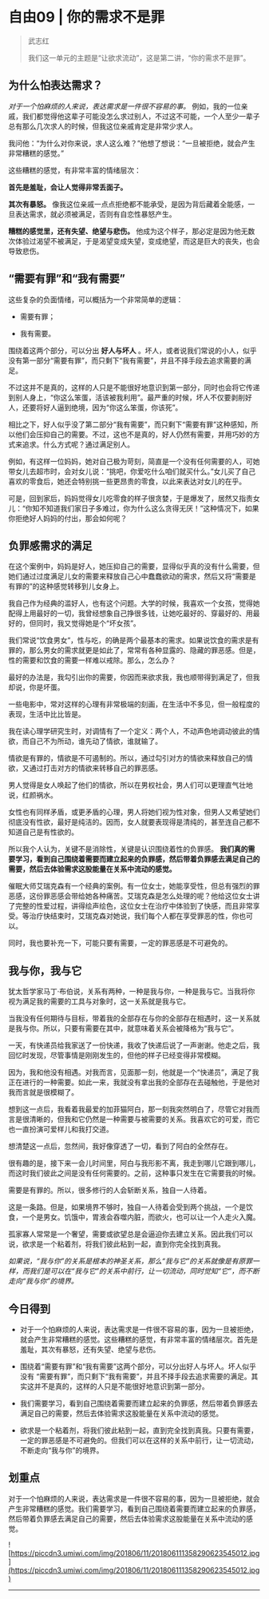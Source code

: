 # 自由09 | 你的需求不是罪

> 武志红
> 
> 我们这一单元的主题是“让欲求流动”，这是第二讲，“你的需求不是罪”。

## 为什么怕表达需求？

 *对于一个怕麻烦的人来说，表达需求是一件很不容易的事。* 例如，我的一位亲戚，我们都觉得他这辈子可能没怎么求过别人，不过这不可能，一个人至少一辈子总有那么几次求人的时候，但我这位亲戚肯定是非常少求人。

我问他：“为什么对你来说，求人这么难？”他想了想说：“一旦被拒绝，就会产生非常糟糕的感觉。”

这些糟糕的感觉，有非常丰富的情绪层次：

 **首先是羞耻，会让人觉得非常丢面子。**

 **其次有暴怒。** 像我这位亲戚一点点拒绝都不能承受，是因为背后藏着全能感，一旦表达需求，就必须被满足，否则有自恋性暴怒产生。

 **糟糕的感觉里，还有失望、绝望与悲伤。** 他成为这个样子，那必定是因为他无数次体验过渴望不被满足，于是渴望变成失望，变成绝望，而这是巨大的丧失，也会导致悲伤。

## “需要有罪”和“我有需要”

这些复杂的负面情绪，可以概括为一个非常简单的逻辑：

* 需要有罪；

* 我有需要。

围绕着这两个部分，可以分出 **好人与坏人** 。坏人，或者说我们常说的小人，似乎没有第一部分“需要有罪”，而只剩下“我有需要”，并且不择手段去追求需要的满足。

不过这并不是真的，这样的人只是不能很好地意识到第一部分，同时也会将它传递到别人身上，“你这么笨蛋，活该被我利用”。最严重的时候，坏人不仅要剥削好人，还要将好人逼到绝境，因为“你这么笨蛋，你该死”。

相比之下，好人似乎没了第二部分“我有需要”，而只剩下“需要有罪”这种感知，所以他们会压抑自己的需要。不过，这也不是真的，好人仍然有需要，并用巧妙的方式来追求。什么方式呢？通过满足别人。

例如，有这样一位妈妈，她对自己极为苛刻，简直是一个没有任何需要的人，可她带女儿去超市时，会对女儿说：“挑吧，你爱吃什么咱们就买什么。”女儿买了自己喜欢的零食后，她还会特别挑一些更昂贵的零食，以此来表达对女儿的在乎。

可是，回到家后，妈妈觉得女儿吃零食的样子很贪婪，于是爆发了，居然又指责女儿：“你知不知道我们家日子多难过，你为什么这么贪得无厌！”这种情况下，如果你拒绝好人妈妈的付出，那会如何呢？

## 负罪感需求的满足

在这个案例中，妈妈是好人，她压抑自己的需要，显得似乎真的没有什么需要，但她们通过过度满足儿女的需要来释放自己心中蠢蠢欲动的需求，然后又将“需要是有罪的”的这种感觉转移到儿女身上。

我自己作为经典的滥好人，也有这个问题。大学的时候，我喜欢一个女孩，觉得她配得上用最好的一切，我曾经想象自己挣很多钱，让她吃最好的、穿最好的、用最好的，但同时，我又觉得她是个“坏女孩”。

我们常说“饮食男女”，性与吃，的确是两个最基本的需求。如果说饮食的需求是有罪的，那么男女的需求就更是如此了，常常有各种显露的、隐藏的罪恶感。但是，性的需要和饮食的需要一样难以戒除。那么，怎么办？

最好的办法是，我勾引出你的需要，你因而来欲求我，我也顺带得到满足了，但我却说，你是坏蛋。

一些电影中，常对这样的心理有非常极端的刻画，在生活中不多见，但一般程度的表现，生活中比比皆是。

我在读心理学研究生时，对调情有了一个定义：两个人，不动声色地调动彼此的情欲，而自己不为所动，谁先动了情欲，谁就输了。

情欲是有罪的，情欲是不可遏制的。所以，通过勾引对方的情欲来释放自己的情欲，又通过打击对方的情欲来转移自己的罪恶感。

男人觉得是女人唤起了他们的情欲，所以在男权社会，男人们可以更理直气壮地说，红颜祸水。

女性也有同样矛盾，或更矛盾的心理，男人将她们视为性对象，但男人又希望她们彻底没有性欲，最好是纯洁的。因而，女人就要表现得是清纯的，甚至连自己都不知道自己是有性欲的。

所以我个人认为，关键不是消除性，关键是认识围绕着性的负罪感。 **我们真的需要学习，看到自己围绕着需要而建立起来的负罪感，然后带着负罪感去满足自己的需要，然后去体验需求这股能量在关系中流动的感觉。**

催眠大师艾瑞克森有一个经典的案例。有一位女士，她能享受性，但总有强烈的罪恶感，这份罪恶感会带给她各种痛苦。艾瑞克森是怎么处理的呢？他给这位女士讲了完整的性爱过程，讲得绘声绘色，这位女士在治疗中体验到了快感，而且非常享受。等治疗快结束时，艾瑞克森对她说，我们每个人都在享受罪恶的性，你也可以。

同时，我也要补充一下，可能只要有需要，一定的罪恶感是不可避免的。

## 我与你，我与它

犹太哲学家马丁·布伯说，关系有两种，一种是我与你，一种是我与它。当我将你视为满足我的需要的工具与对象时，这一关系就是我与它。

当我没有任何期待与目标，带着我的全部存在与你的全部存在相遇时，这一关系就是我与你。所以，只要有需要在其中，就意味着关系会被降格为“我与它”。

一天，有快递员给我家送了一份快递，我收了快递后说了一声谢谢。他走之后，我回忆时发现，尽管事情是刚刚发生的，但他的样子已经变得非常模糊。

因为，我和他没有相遇。对我而言，见面那一刻，他就是一个“快递员”，满足了我正在进行的一种需要。如此一来，我就没有拿出我的全部存在去碰触他，于是他对我而言就是很模糊了。

想到这一点后，我看着我最爱的加菲猫阿白，那一刻我突然明白了，尽管它对我而言是很清晰的，但我和它仍然是一种需要与被需要的关系。我喜欢它的可爱，而它也一直扮演可爱样儿和我打交道。

想清楚这一点后，忽然间，我好像穿透了一切，看到了阿白的全然存在。

很有趣的是，接下来一会儿时间里，阿白与我形影不离，我走到哪儿它跟到哪儿，而这时我们彼此之间是没有任何需要的。之前，这种事只发生在它需要我的时候。

需要是有罪的。所以，很多修行的人会斩断关系，独自一人待着。

这是一条路。但是，如果境界不够时，独自一人待着会受到两个挑战，一个是饮食，一个是男女。饥饿中，胃液会吞噬内脏，而欲火，也可以让一个人走火入魔。

孤家寡人常常是一个奢望，需要或欲望总是会逼迫你去建立关系。因此我们可以说，欲求是一个粘着剂，将我们彼此粘到一起，直到你完全找到真我。

 *如果说，“我与你”的关系是根本的神圣关系，那么“我与它”的关系就像是有原罪一样，而我们是可以在“我与它”的关系中前行，让一切流动，同时觉知“它”，而不断走向“我与你”的境界。*

## 今日得到

* 对于一个怕麻烦的人来说，表达需求是一件很不容易的事，因为一旦被拒绝，就会产生非常糟糕的感觉。这些糟糕的感觉，有非常丰富的情绪层次。首先是羞耻，其次有暴怒，还有失望、绝望与悲伤。

* 围绕着“需要有罪”和“我有需要”这两个部分，可以分出好人与坏人。坏人似乎没有 “需要有罪”，而只剩下“我有需要”，并且不择手段去追求需要的满足。其实这并不是真的，这样的人只是不能很好地意识到第一部分。

* 我们需要学习，看到自己围绕着需要而建立起来的负罪感，然后带着负罪感去满足自己的需要，然后去体验需求这股能量在关系中流动的感觉。

* 欲求是一个粘着剂，将我们彼此粘到一起，直到完全找到真我。只要有需要，一定的罪恶感是不可避免的。但我们可以在这样的关系中前行，让一切流动，不断走向“我与你”的境界。

## 划重点

对于一个怕麻烦的人来说，表达需求是一件很不容易的事，因为一旦被拒绝，就会产生非常糟糕的感觉。我们需要学习，看到自己围绕着需要而建立起来的负罪感，然后带着负罪感去满足自己的需要，然后去体验需求这股能量在关系中流动的感觉。

![https://piccdn3.umiwi.com/img/201806/11/201806111358290623545012.jpg](https://piccdn3.umiwi.com/img/201806/11/201806111358290623545012.jpg)

---
